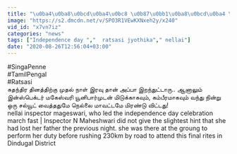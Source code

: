 ```yaml
---
title: "\u0ba4\u0ba8\u0bcd\u0ba4\u0bc8 \u0b87\u0bb1\u0ba8\u0bcd\u0ba4 \u0b9a\u0bcb\u0b95\u0ba4\u0bcd\u0ba4\u0bbf\u0bb2\u0bcd \u0b95\u0bc2\u0b9f \u0b95\u0b9f\u0bae\u0bc8 \u0ba4\u0bb5\u0bb1\u0bbe\u0bae\u0bb2\u0bcd \u0b9a\u0bc6\u0baf\u0bcd\u0ba4 Woman Inspector Oneindia Tamil"
image: "https://s2.dmcdn.net/v/SPO3R1VEwKXNxeh2y/x240"
vid_id: "x7vn7iz"
categories: "news"
tags: ["Independence day ","  ratsasi jyothika"," nellai"]
date: "2020-08-26T12:56:04+03:00"
---
```

#SingaPenne  <br>#TamilPengal   <br>#Ratsasi  <br>சுதந்திர தினத்திற்கு முதல் நாள் இரவு தான்  அப்பா இறந்துட்டாரு.. ஆனாலும் இன்ஸ்பெக்டர் மகேஸ்வரி யூனிபார்முடன் மிடுக்காகவும், கம்பீரமாகவும் வந்து நின்று ஒரு சல்யூட் வைத்ததுமே நெல்லை மாவட்டமே மிரண்டு விட்டது!  <br>nellai inspector mageswari, who led the independence day celebration march fast | Inspector N Maheshwari did not give the slightest hint that she had lost her father the previous night. she was there at the groung to perform her duty before rushing 230km by road to attend this final rites in Dindugal District
